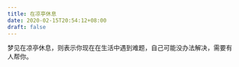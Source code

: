 ```yaml
---
title: 在凉亭休息
date: 2020-02-15T20:54:12+08:00
draft: false
---
```


梦见在凉亭休息，则表示你现在在生活中遇到难题，自己可能没办法解决，需要有人帮你。

